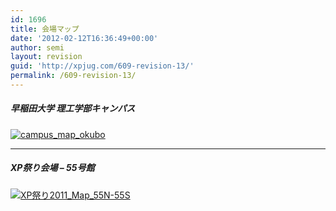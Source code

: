 ```yaml
---
id: 1696
title: 会場マップ
date: '2012-02-12T16:36:49+00:00'
author: semi
layout: revision
guid: 'http://xpjug.com/609-revision-13/'
permalink: /609-revision-13/
---
```


##### 早稲田大学 理工学部キャンパス

[![](http://xpjug.com/wp-content/uploads/2011/09/campus_map_okubo.jpg "campus_map_okubo")](http://xpjug.com/wp-content/uploads/2011/09/campus_map_okubo.jpg)

---

##### XP祭り会場 – 55号館

[![](http://xpjug.com/wp-content/uploads/2011/09/becbad68373ec5753816576494764077-300x225.jpg "XP祭り2011_Map_55N-55S")](http://xpjug.com/wp-content/uploads/2011/09/becbad68373ec5753816576494764077.jpg)
